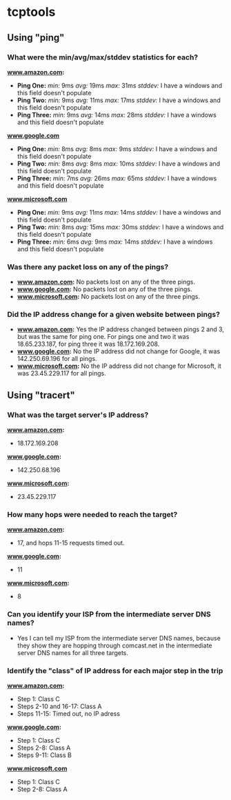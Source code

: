 # tcptools
## Using "ping"
### What were the min/avg/max/stddev statistics for each?
**www.amazon.com:**
* **Ping One:** *min:* 9ms *avg:* 19ms *max:* 31ms *stddev:* I have a windows and this field doesn't populate
* **Ping Two:** *min:* 9ms *avg:*  11ms *max:* 17ms *stddev:* I have a windows and this field doesn't populate
* **Ping Three:** *min:* 9ms *avg:* 14ms *max:* 28ms *stddev:* I have a windows and this field doesn't populate

**www.google.com**
* **Ping One:** *min:* 8ms *avg:* 8ms *max:* 9ms *stddev:* I have a windows and this field doesn't populate
* **Ping Two:** *min:* 8ms *avg:* 8ms *max:* 10ms *stddev:* I have a windows and this field doesn't populate
* **Ping Three:** *min:* 7ms *avg:* 26ms *max:* 65ms *stddev:* I have a windows and this field doesn't populate

**www.microsoft.com**
* **Ping One:** *min:* 9ms *avg:* 11ms *max:* 14ms *stddev:* I have a windows and this field doesn't populate
* **Ping Two:** *min:* 8ms *avg:* 15ms *max:* 30ms *stddev:* I have a windows and this field doesn't populate
* **Ping Three:** *min:* 6ms *avg:* 9ms *max:* 14ms *stddev:* I have a windows and this field doesn't populate
### Was there any packet loss on any of the pings?
* **www.amazon.com:** No packets lost on any of the three pings.
* **www.google.com:** No packets lost on any of the three pings.
* **www.microsoft.com:** No packets lost on any of the three pings.
### Did the IP address change for a given website between pings?
* **www.amazon.com:** Yes the IP address changed between pings 2 and 3, but was the same for ping one. For pings one and two it was 18.65.233.187, for ping three it was 18.172.169.208.
* **www.google.com:** No the IP address did not change for Google, it was 142.250.69.196 for all pings.
* **www.microsoft.com:** No the IP address did not change for Microsoft, it was 23.45.229.117 for all pings.

## Using "tracert"
### What was the target server's IP address?
**www.amazon.com:**
* 18.172.169.208

**www.google.com:**
* 142.250.68.196

**www.microsoft.com:**
* 23.45.229.117
### How many hops were needed to reach the target?
**www.amazon.com:**
* 17, and hops 11-15 requests timed out.

**www.google.com:**
* 11

**www.microsoft.com:**
* 8
### Can you identify your ISP from the intermediate server DNS names?
* Yes I can tell my ISP from the intermediate server DNS names, because they show they are hopping through comcast.net in the intermediate server DNS names for all three targets.
### Identify the "class" of IP address for each major step in the trip
**www.amazon.com:**
* Step 1: Class C
* Steps 2-10 and 16-17: Class A
* Steps 11-15: Timed out, no IP adress

**www.google.com:**
* Step 1: Class C
* Steps 2-8: Class A
* Steps 9-11: Class B

**www.microsoft.com**
* Step 1: Class C
* Step 2-8: Class A
